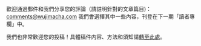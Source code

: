 
歡迎通過郵件和我們分享您的評論（請註明針對的文章篇目)：[comments@wujimacha.com](mailto:comments@wujimacha.com)
我們會選擇其中一些內容，刊登在下一期「讀者專欄」中。

我們也非常歡迎您的投稿！具體稿件内容、方法和須知請[轉至此處](https://www.wujimacha.com/pub/essay-plus-submission-invitation-and-guideline-tc)。
